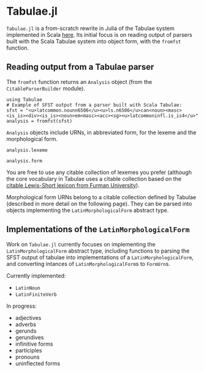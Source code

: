 # Tabulae.jl

`Tabulae.jl` is a from-scratch rewrite in Julia of the Tabulae system implemented in Scala [here](https://github.com/neelsmith/tabulae).  Its initial focus is on reading output of parsers built with the Scala Tabulae system into object form, with the `fromfst` function.  

## Reading output from a Tabulae parser

The `fromfst` function returns an `Analysis` object (from the `CitableParserBuilder` module).


```@example fst
using Tabulae
# Example of SFST output from a parser built with Scala Tabulae:
sfst = "<u>latcommon.nounn6506</u><u>ls.n6506</u>can<noun><masc><is_is><div><is_is><noun>em<masc><acc><sg><u>latcommoninfl.is_is4</u>"
analysis = fromfst(sfst)
```

`Analysis` objects include URNs, in abbreviated form, for the lexeme and the morphological form.

```@example fst
analysis.lexeme
```

```@example fst
analysis.form
```

You are free to use any citable collection of lexemes you prefer (although the core vocabulary in Tabulae uses a citable collection based on the [citable Lewis-Short lexicon from Furman University](http://folio2.furman.edu/lewis-short/index.html)).

Morphological form URNs belong to a citable collection defined by Tabulae (described in more detail on the following page). They can be parsed into objects implementing the `LatinMorphologicalForm` abstract type.





## Implementations of the `LatinMorphologicalForm`

Work on `Tabulae.jl` currently focuses on implementing the `LatinMorphologicalForm` abstract type, including functions to parsing the SFST output of tabulae into implementations of a `LatinMorphologicalForm`, and converting intances of `LatinMorphologicalForm`s to `FormUrn`s.

Currently implemented:

- `LatinNoun`
- `LatinFiniteVerb`

In progress:

- adjectives
- adverbs
- gerunds
- gerundives
- infinitive forms
- participles
- pronouns
- uninflected forms